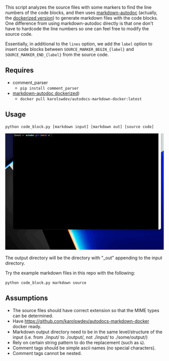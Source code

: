 This script analyzes the source files with some markers to find
the line numbers of the code blocks, and then uses 
[markdown-autodoc](https://github.com/dineshsonachalam/markdown-autodocs)
(actually, the [dockerized version](https://github.com/karolswdev/autodocs-markdown-docker))
to generate markdown files with the code blocks. One difference
from using markdown-autodoc directly is that one don't have to
hardcode the line numbers so one can feel free to modify the
source code.

Essentially, in additional to the `lines` option, we add the `label` option to insert code
blocks between `SOURCE_MARKER_BEGIN_{label}` and `SOURCE_MARKER_END_{label}` from the
source code.

## Requires
 - comment_parser
   - `pip install comment_parser`
 - [markdown-autodoc dockerized](https://github.com/karolswdev/autodocs-markdown-docker))
   - `docker pull karolswdev/autodocs-markdown-docker:latest`

## Usage 

```
python code_block.py [markdown input] [markdown out] [source code]
```

![image](https://raw.githubusercontent.com/hunterhector/autodoc/main/autodoc.gif)

The output directory will be the directory with "_out" appending to 
the input directory.

Try the example markdown files in this repo with the following:
```
python code_block.py markdown source
```

## Assumptions
 - The source files should have correct extension so that the MIME
    types can be determined.
 - Have https://github.com/karolswdev/autodocs-markdown-docker docker
    ready.
 - Markdown output directory need to be in the same level/structure of the
    input (i.e. from ./input/ to ./output/, not ./input/ to ./some/output/)
 - Rely on certain string pattern to do the replacement (such as `&`).
 - Comment tags should be simple ascii names (no special characters).
 - Comment tags cannot be nested.

